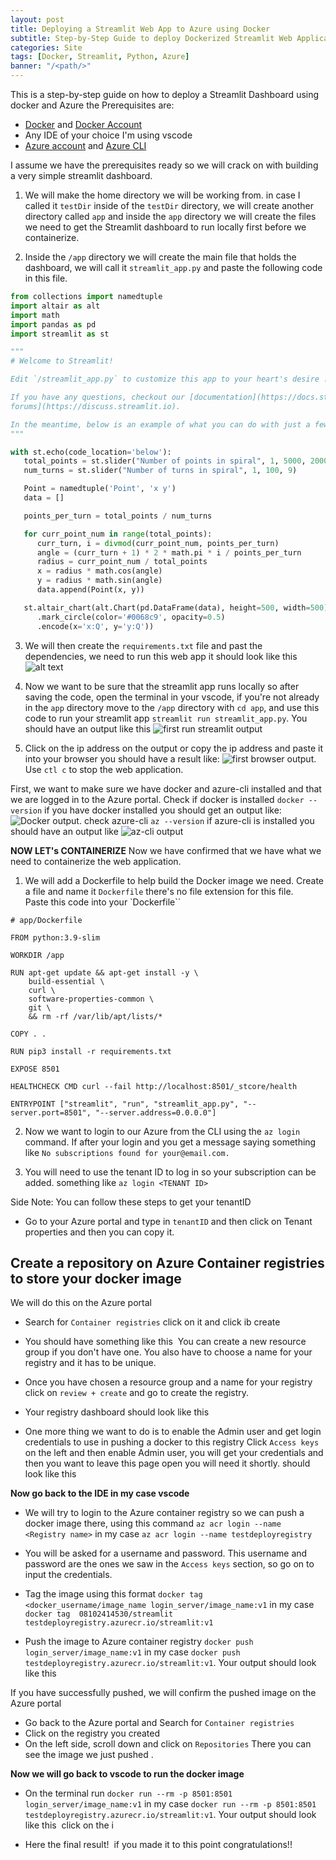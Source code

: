 ```yaml
---
layout: post
title: Deploying a Streamlit Web App to Azure using Docker
subtitle: Step-by-Step Guide to deploy Dockerized Streamlit Web Application
categories: Site
tags: [Docker, Streamlit, Python, Azure]
banner: "/<path/>"
---
```


This is a step-by-step guide on how to deploy a Streamlit Dashboard using docker and Azure the Prerequisites are:
- [Docker](https://www.docker.com/products/docker-desktop/) and [Docker Account](https://hub.docker.com/login)
- Any IDE of your choice I'm using vscode
- [Azure account](http://portal.azure.com/signin/index/) and [Azure CLI](https://learn.microsoft.com/en-us/cli/azure/install-azure-cli)

I assume we have the prerequisites ready so we will crack on with building a very simple streamlit dashboard.

1. We will make the home directory we will be working from. in case I called it `testDir` inside of the `testDir` directory,
we will create another directory called `app` and inside the `app` directory we will create the files we need to get 
the Streamlit dashboard to run locally first before we containerize.

2. Inside the `/app` directory we will create the main file that holds the dashboard, we will call it `streamlit_app.py`
and paste the following code in this file.

```python
from collections import namedtuple
import altair as alt
import math
import pandas as pd
import streamlit as st

"""
# Welcome to Streamlit!

Edit `/streamlit_app.py` to customize this app to your heart's desire :heart:

If you have any questions, checkout our [documentation](https://docs.streamlit.io) and [community
forums](https://discuss.streamlit.io).

In the meantime, below is an example of what you can do with just a few lines of code:
"""

with st.echo(code_location='below'):
   total_points = st.slider("Number of points in spiral", 1, 5000, 2000)
   num_turns = st.slider("Number of turns in spiral", 1, 100, 9)

   Point = namedtuple('Point', 'x y')
   data = []

   points_per_turn = total_points / num_turns

   for curr_point_num in range(total_points):
      curr_turn, i = divmod(curr_point_num, points_per_turn)
      angle = (curr_turn + 1) * 2 * math.pi * i / points_per_turn
      radius = curr_point_num / total_points
      x = radius * math.cos(angle)
      y = radius * math.sin(angle)
      data.append(Point(x, y))

   st.altair_chart(alt.Chart(pd.DataFrame(data), height=500, width=500)
      .mark_circle(color='#0068c9', opacity=0.5)
      .encode(x='x:Q', y='y:Q'))
```

3. We will then create the `requirements.txt` file and past the dependencies, we need to run this web app
it should look like this ![alt text](/assets/images/banners/Requirements.jpg)

4. Now we want to be sure that the streamlit app runs locally so after saving the code, open the terminal in your vscode, 
if you're not already in the `app` directory move to the `/app` directory with `cd app`, and use this code to run your streamlit app
`streamlit run streamlit_app.py`.
You should have an output like this ![first run streamlit output](/assets/images/banners/runStreamlit.jpg)

5. Click on the ip address on the output or copy the ip address and paste it into your browser you should have a result like: ![first browser output](/assets/images/banners/first-dashborad-streamlit.jpg). <br/>
Use `ctl c` to stop the web application.

First, we want to make sure we have docker and azure-cli installed and that we are logged in to the Azure portal.
Check if docker is installed `docker --version` if you have docker installed you should get an output like: ![Docker output](/assets/images/banners/docker-version-check.jpg).
check azure-cli `az --version` if azure-cli is installed you should have an output like ![az-cli output](/assets/images/banners/az-cli-version.jpg)

**NOW LET's CONTAINERIZE**
Now we have confirmed that we have what we need to containerize the web application. 
1. We will add a Dockerfile to help build the Docker image we need. Create a file and name it `Dockerfile` there's no file extension for this file. <br/>
Paste this code into your `Dockerfile``

```
# app/Dockerfile

FROM python:3.9-slim

WORKDIR /app

RUN apt-get update && apt-get install -y \
    build-essential \
    curl \
    software-properties-common \
    git \
    && rm -rf /var/lib/apt/lists/*

COPY . .

RUN pip3 install -r requirements.txt

EXPOSE 8501

HEALTHCHECK CMD curl --fail http://localhost:8501/_stcore/health

ENTRYPOINT ["streamlit", "run", "streamlit_app.py", "--server.port=8501", "--server.address=0.0.0.0"]
```

2. Now we want to login to our Azure from the CLI using the `az login` command.
If after your login and you get a message saying something like `No subscriptions found for your@email.com.`

3. You will need to use the tenant ID to log in so your subscription can be added. something like `az login <TENANT ID>`

Side Note: You can follow these steps to get your tenantID
- Go to your Azure portal and type in `tenantID` and then click on Tenant properties and then you can copy it.

## Create a repository on Azure Container registries to store your docker image

We will do this on the Azure portal

- Search for `Container registries` click on it and click ib create <Image>

- You should have something like this <Image> You can create a new resource group if you don't have one.
You also have to choose a name for your registry and it has to be unique. 

- Once you have chosen a resource group and a name for your registry click on `review + create` and go to create the registry.

- Your registry dashboard should look like this <Image>

- One more thing we want to do is to enable the Admin user and get login credentials to use in pushing a docker to this registry
Click `Access keys` on the left and then enable Admin user, you will get your credentials and then you want to leave this page open
you will need it shortly. should look like this <Image>

**Now go back to the IDE in my case vscode**

- We will try to login to the Azure container registry so we can push a docker image there, using this command `az acr login --name <Registry name>`
in my case `az acr login --name testdeployregistry`

- You will be asked for a username and password. This username and password are the ones we saw in the `Access keys` section, so go on to input the credentials.

- Tag the image using this format `docker tag  <docker_username/image_name login_server/image_name:v1` 
in my case `docker tag  08102414530/streamlit testdeployregistry.azurecr.io/streamlit:v1`

- Push the image to Azure container registry `docker push login_server/image_name:v1` 
in my case `docker push testdeployregistry.azurecr.io/streamlit:v1`.
Your output should look like this <Image>

If you have successfully pushed, we will confirm the pushed image on the Azure portal

- Go back to the Azure portal and Search for `Container registries`
- Click on the registry you created <Image>
- On the left side, scroll down and click on `Repositories` There you can see the image we just pushed <Image>.

**Now we will go back to vscode to run the docker image**

- On the terminal run `docker run --rm -p 8501:8501 login_server/image_name:v1` in my case `docker run --rm -p 8501:8501 testdeployregistry.azurecr.io/streamlit:v1`.
Your output should look like this <Image> click on the i

- Here the final result! <Image> if you made it to this point congratulations!!
